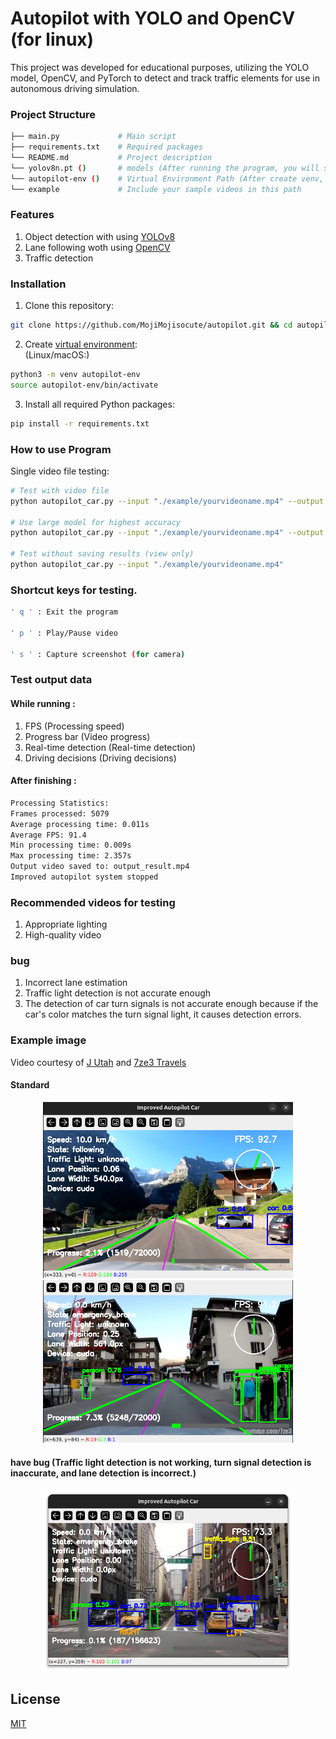 # Autopilot with YOLO and OpenCV (for linux)

This project was developed for educational purposes, utilizing the YOLO model, OpenCV, and PyTorch to detect and track traffic elements for use in autonomous driving simulation. 

### Project Structure
```bash 
├── main.py             # Main script
├── requirements.txt    # Required packages
└── README.md           # Project description
└── yolov8n.pt ()       # models (After running the program, you will see)
└── autopilot-env ()    # Virtual Environment Path (After create venv, you will see)
└── example             # Include your sample videos in this path
```

### Features
1. Object detection with using [YOLOv8](https://docs.ultralytics.com/)
2. Lane following woth using [OpenCV](https://opencv.org/)
3. Traffic detection

### Installation
1. Clone this repository:
```bash
git clone https://github.com/MojiMojisocute/autopilot.git && cd autopilot
```
2. Create [virtual environment](https://docs.python.org/3/library/venv.html): <br>
(Linux/macOS:) 
```bash
python3 -m venv autopilot-env
source autopilot-env/bin/activate
```

3. Install all required Python packages:
```bash
pip install -r requirements.txt
```

### How to use Program
Single video file testing:
```bash
# Test with video file
python autopilot_car.py --input "./example/yourvideoname.mp4" --output "output_result.mp4"

# Use large model for highest accuracy
python autopilot_car.py --input "./example/yourvideoname.mp4" --output "result.mp4" --model yolo_nas_l

# Test without saving results (view only)
python autopilot_car.py --input "./example/yourvideoname.mp4"
```

### Shortcut keys for testing.

```bash
' q ' : Exit the program

' p ' : Play/Pause video

' s ' : Capture screenshot (for camera)
```

### Test output data
#### While running :
1. FPS (Processing speed)
2. Progress bar (Video progress)
3. Real-time detection (Real-time detection)
4. Driving decisions (Driving decisions)
#### After finishing :
```bash
Processing Statistics:
Frames processed: 5079
Average processing time: 0.011s
Average FPS: 91.4
Min processing time: 0.009s
Max processing time: 2.357s
Output video saved to: output_result.mp4
Improved autopilot system stopped
```
### Recommended videos for testing
1. Appropriate lighting
2. High-quality video

### bug
1. Incorrect lane estimation
2. Traffic light detection is not accurate enough
3. The detection of car turn signals is not accurate enough because if the car's color matches the turn signal light, it causes detection errors.

### Example image
Video courtesy of [J Utah](https://www.youtube.com/watch?v=7HaJArMDKgI&t=1629s) and [7ze3 Travels](https://www.youtube.com/watch?v=b-WViLMs_4c)

#### Standard
<div align="center">

<img src="./image/Screenshot%20from%202025-07-17%2003-59-52.png" width="400" />
<img src="./image/Screenshot%20from%202025-07-17%2004-01-38.png" width="400" />

</div>

#### have bug (Traffic light detection is not working, turn signal detection is inaccurate, and lane detection is incorrect.)
<div align="center">

<img src="./image/Screenshot%20from%202025-07-17%2004-03-09.png" width="400" />

</div>

## License
[MIT](https://choosealicense.com/licenses/mit/)